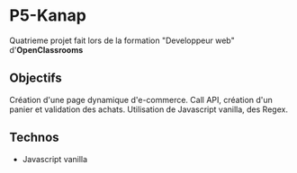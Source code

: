 # P5-Kanap

Quatrieme projet fait lors de la formation "Developpeur web" d'**OpenClassrooms**




## Objectifs
Création d'une page dynamique d'e-commerce. Call API, création d'un panier et validation des achats. Utilisation de Javascript vanilla, des Regex.
## Technos

- Javascript vanilla

